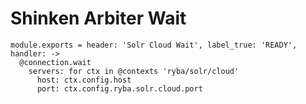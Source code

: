 
# Shinken Arbiter Wait

    module.exports = header: 'Solr Cloud Wait', label_true: 'READY', handler: ->
      @connection.wait
        servers: for ctx in @contexts 'ryba/solr/cloud'
          host: ctx.config.host
          port: ctx.config.ryba.solr.cloud.port
